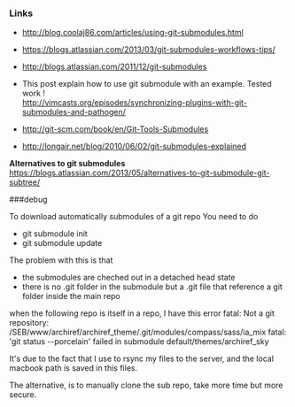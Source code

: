 ### Links

* http://blog.coolaj86.com/articles/using-git-submodules.html   
* https://blogs.atlassian.com/2013/03/git-submodules-workflows-tips/   
* http://blogs.atlassian.com/2011/12/git-submodules

* This post explain how to use git submodule with an example. Tested work !   
http://vimcasts.org/episodes/synchronizing-plugins-with-git-submodules-and-pathogen/
* http://git-scm.com/book/en/Git-Tools-Submodules
* http://longair.net/blog/2010/06/02/git-submodules-explained   

**Alternatives to git submodules**    
https://blogs.atlassian.com/2013/05/alternatives-to-git-submodule-git-subtree/

###debug 

To download automatically submodules of a git repo 
You need to do 
* git submodule init 
* git submodule update 

The problem with this is that 
* the submodules are cheched out in a detached head state 
* there is no .git folder in the submodule but a .git file that reference a git folder inside the main repo 

when the following repo is itself in a repo, I have this error 
fatal: Not a git repository: /SEB/www/archiref/archiref_theme/.git/modules/compass/sass/ia_mix
fatal: 'git status --porcelain' failed in submodule default/themes/archiref_sky

It's due to the fact that I use to rsync my files to the server, and the local macbook path is saved in this files. 

The alternative, is to manually clone the sub repo, take more time but more secure. 